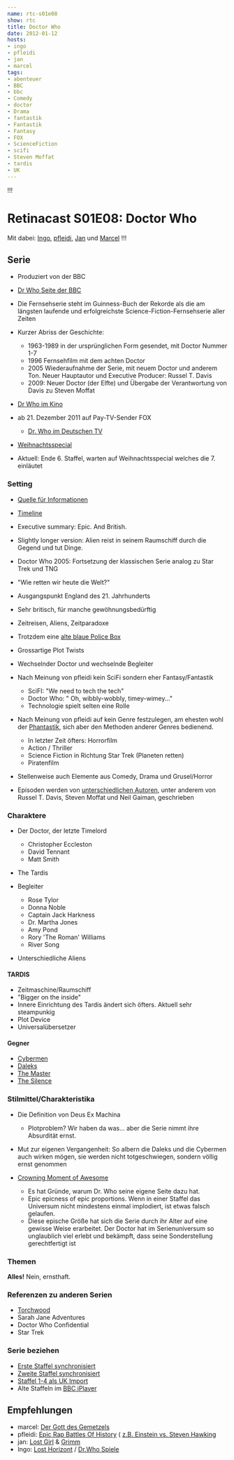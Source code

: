 ```yaml
---
name: rtc-s01e08
show: rtc
title: Doctor Who
date: 2012-01-12
hosts:
- ingo
- pfleidi
- jan
- marcel
tags:
- abenteuer
- BBC
- bbc
- Comedy
- doctor
- Drama
- fantastik
- Fantastik
- Fantasy
- FOX
- ScienceFiction
- scifi
- Steven Moffat
- tardis
- UK
---
```

!!!

# Retinacast S01E08: Doctor Who
Mit dabei: [Ingo](http://twitter.com/ingoebel), [pfleidi](http://twitter.com/pfleidi), [Jan](http://twitter.com/janvanvinkenroye) und [Marcel](http://twitter.com/xartas)
!!!

## Serie

- Produziert von der BBC
- [Dr Who Seite der BBC](http://www.bbc.co.uk/doctorwho/dw)
- Die Fernsehserie steht im Guinness-Buch der Rekorde als die am längsten laufende und erfolgreichste Science-Fiction-Fernsehserie aller Zeiten
- Kurzer Abriss der Geschichte:
  - 1963-1989 in der ursprünglichen Form gesendet, mit Doctor Nummer 1-7
  - 1996 Fernsehfilm mit dem achten Doctor
  - 2005 Wiederaufnahme der Serie, mit neuem Doctor und anderem Ton. Neuer Hauptautor und Executive Producer: Russel T. Davis
  - 2009: Neuer Doctor (der Elfte) und Übergabe der Verantwortung von Davis zu Steven Moffat

- [Dr Who im Kino](http://www.sf-radio.net/webbeat/sciencefiction/meldung,doctorwhokommtinskino,1,15978,00.php)
- ab 21. Dezember 2011 auf Pay-TV-Sender FOX
  - [Dr. Who im Deutschen TV](http://www.sf-radio.net/webbeat/doctorwho/meldung,idoctorwhoikehrtinsdeutschetvzuruck,1,15944,00.php)

- [Weihnachtsspecial](http://www.bbc.co.uk/doctorwho/dw/news/bulletin_111129_01/Doctor_Who_Christmas_Day_at_7pm)
- Aktuell: Ende 6. Staffel, warten auf Weihnachtsspecial welches die 7. einläutet

### Setting

- [Quelle für Informationen](http://tardis.wikia.com/wiki/)
- [Timeline](http://www.doctorwhochronology.com/)
- Executive summary: Epic. And British.
- Slightly longer version: Alien reist in seinem Raumschiff durch die Gegend und tut Dinge.
- Doctor Who 2005: Fortsetzung der klassischen Serie analog zu Star Trek und TNG
- "Wie retten wir heute die Welt?"
- Ausgangspunkt England des 21. Jahrhunderts
- Sehr britisch, für manche gewöhnungsbedürftig
- Zeitreisen, Aliens, Zeitparadoxe
- Trotzdem eine [alte blaue Police Box](http://en.wikipedia.org/wiki/TARDIS)
- Grossartige Plot Twists
- Wechselnder Doctor und wechselnde Begleiter
- Nach Meinung von pfleidi kein SciFi sondern eher Fantasy/Fantastik
  - SciFI: "We need to tech the tech"
  - Doctor Who: " Oh, wibbly-wobbly, timey-wimey..."
  - Technologie spielt selten eine Rolle

- Nach Meinung von pfleidi auf kein Genre festzulegen, am ehesten wohl der [Phantastik](http://de.wikipedia.org/wiki/Phantastik), sich aber den Methoden anderer Genres bedienend.
  - In letzter Zeit öfters: Horrorfilm
  - Action / Thriller
  - Science Fiction in Richtung Star Trek (Planeten retten)
  - Piratenfilm

- Stellenweise auch Elemente aus Comedy, Drama und Grusel/Horror
- Episoden werden von [unterschiedlichen Autoren](http://en.wikipedia.org/wiki/List_of_Doctor_Who_writers), unter anderem von Russel T. Davis, Steven Moffat und Neil Gaiman, geschrieben

### Charaktere

- Der Doctor, der letzte Timelord
  - Christopher Eccleston
  - David Tennant
  - Matt Smith

- The Tardis
- Begleiter
  - Rose Tylor
  - Donna Noble
  - Captain Jack Harkness
  - Dr. Martha Jones
  - Amy Pond
  - Rory 'The Roman' Williams
  - River Song

- Unterschiedliche Aliens

#### TARDIS

- Zeitmaschine/Raumschiff
- "Bigger on the inside"
- Innere Einrichtung des Tardis ändert sich öfters. Aktuell sehr steampunkig
- Plot Device
- Universalübersetzer

#### Gegner

- [Cybermen](http://en.wikipedia.org/wiki/Cybermen)
- [Daleks](http://en.wikipedia.org/wiki/Daleks)
- [The Master](http://en.wikipedia.org/wiki/Master_(Doctor_Who))
- [The Silence](http://en.wikipedia.org/wiki/Silence_(Doctor_Who))

### Stilmittel/Charakteristika

- Die Definition von Deus Ex Machina
  - Plotproblem? Wir haben da was... aber die Serie nimmt ihre Absurdität ernst.

- Mut zur eigenen Vergangenheit: So albern die Daleks und die Cybermen auch wirken mögen, sie werden nicht totgeschwiegen, sondern völlig ernst genommen
- [Crowning Moment of Awesome](http://tvtropes.org/pmwiki/pmwiki.php/Awesome/DoctorWho)
  - Es hat Gründe, warum Dr. Who seine eigene Seite dazu hat.
  - Epic epicness of epic proportions. Wenn in einer Staffel das Universum nicht mindestens einmal implodiert, ist etwas falsch gelaufen.
  - Diese epische Größe hat sich die Serie durch ihr Alter auf eine gewisse Weise erarbeitet. Der Doctor hat im Serienuniversum so unglaublich viel erlebt und bekämpft, dass seine Sonderstellung gerechtfertigt ist

### Themen
**Alles!** Nein, ernsthaft.
### Referenzen zu anderen Serien

- [Torchwood](http://www.amazon.de/Torchwood-Staffel-Eins-4-DVDs/dp/B001UDP3Z8/ref=sr_1_3?ie=UTF8&qid=1323559142&sr=8-3)
- Sarah Jane Adventures
- Doctor Who Confidential
- Star Trek

### Serie beziehen

- [Erste Staffel synchronisiert](http://www.amazon.de/Doctor-Who-komplette-erste-Staffel/dp/B000T6XS68/ref=sr_1_1?ie=UTF8&qid=1323472073&sr=8-1)
- [Zweite Staffel synchronisiert](http://www.amazon.de/Doctor-Who-komplette-zweite-Staffel/dp/B001CSPVN0/ref=sr_1_3?ie=UTF8&qid=1323472073&sr=8-3)
- [Staffel 1-4 als UK Import](http://www.amazon.de/Doctor-Who-Complete-1-4-DVDs/dp/B002KSA41U/ref=sr_1_2?ie=UTF8&qid=1323472073&sr=8-2)
- Alte Staffeln im [BBC iPlayer](http://itunes.apple.com/de/app/bbc-iplayer-global/id449130604?mt=8)

## Empfehlungen

- marcel: [Der Gott des Gemetzels](http://www.imdb.com/title/tt1692486/)
- pfleidi: [Epic Rap Battles Of History](http://www.youtube.com/results?search_query=epic+rap+battles+of+history) ( [z.B. Einstein vs. Steven Hawking](http://www.youtube.com/watch?v=zn7-fVtT16k)
- jan: [Lost Girl](http://www.imdb.com/title/tt1830617/) & [Grimm](http://www.imdb.com/title/tt1429449/)
- Ingo: [Lost Horizont](http://www.amazon.de/exec/obidos/ASIN/B003TPZE9A/tuxradio-21) / [Dr.Who Spiele](http://www.bbc.co.uk/doctorwho/dw/theadventuregames)
